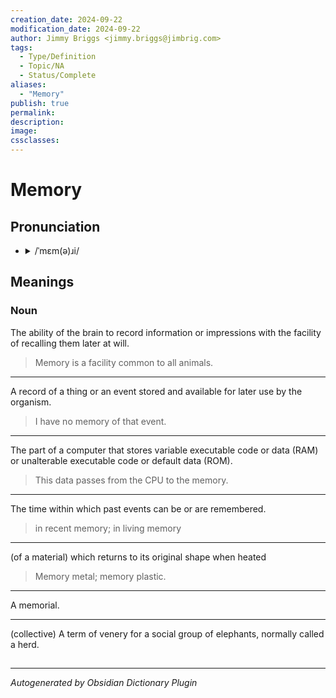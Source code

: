 ```yaml
---
creation_date: 2024-09-22
modification_date: 2024-09-22
author: Jimmy Briggs <jimmy.briggs@jimbrig.com>
tags:
  - Type/Definition
  - Topic/NA
  - Status/Complete
aliases:
  - "Memory"
publish: true
permalink:
description:
image:
cssclasses:
---
```


# Memory

## Pronunciation

- <details><summary>/ˈmɛm(ə)ɹi/</summary><audio controls><source src="https://api.dictionaryapi.dev/media/pronunciations/en/memory-us.mp3"></audio></details>

## Meanings

### Noun

The ability of the brain to record information or impressions with the facility of recalling them later at will.

> Memory is a facility common to all animals.

---

A record of a thing or an event stored and available for later use by the organism.

> I have no memory of that event.

---

The part of a computer that stores variable executable code or data (RAM) or unalterable executable code or default data (ROM).

> This data passes from the CPU to the memory.

---

The time within which past events can be or are remembered.

> in recent memory; in living memory

---

(of a material) which returns to its original shape when heated

> Memory metal; memory plastic.

---

A memorial.

---

(collective) A term of venery for a social group of elephants, normally called a herd.



## 



***

*Autogenerated by Obsidian Dictionary Plugin*
